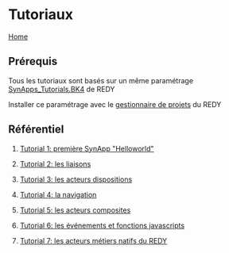 # Tutoriaux

[Home](../sitemap.md)

## Prérequis

Tous les tutoriaux sont basés sur un même paramétrage [SynApps_Tutorials.BK4](config/SynApps_Tutorials.BK4) de REDY

Installer ce paramétrage avec le [gestionnaire de projets](../redy/installPK4.md) du REDY

## Référentiel

1. [Tutorial 1: première SynApp "Helloworld"](tuto01/index.md)

2. [Tutorial 2: les liaisons](tuto02/index.md)

3. [Tutorial 3: les acteurs dispositions](tuto03/index.md)

4. [Tutorial 4: la navigation](tuto04/index.md)

5. [Tutorial 5: les acteurs composites](tuto05/index.md)

6. [Tutorial 6: les événements et fonctions javascripts](tuto06/index.md)

7. [Tutorial 7: les acteurs métiers natifs du REDY](tuto07/index.md)